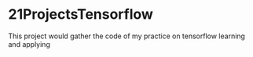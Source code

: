 # 21ProjectsTensorflow
This project would gather the code of my practice on tensorflow learning and applying 
